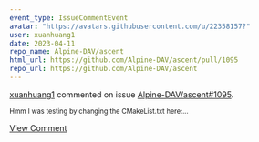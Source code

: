 ```yaml
---
event_type: IssueCommentEvent
avatar: "https://avatars.githubusercontent.com/u/22358157?"
user: xuanhuang1
date: 2023-04-11
repo_name: Alpine-DAV/ascent
html_url: https://github.com/Alpine-DAV/ascent/pull/1095
repo_url: https://github.com/Alpine-DAV/ascent
---
```


<a href='https://github.com/xuanhuang1' target='_blank'>xuanhuang1</a> commented on issue <a href='https://github.com/Alpine-DAV/ascent/pull/1095' target='_blank'>Alpine-DAV/ascent#1095</a>.

<small>Hmm I was testing by changing the CMakeList.txt here:...</small>

<a href='https://github.com/Alpine-DAV/ascent/pull/1095' target='_blank'>View Comment</a>
